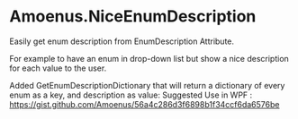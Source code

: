 # Amoenus.NiceEnumDescription
Easily get enum description from EnumDescription Attribute. 

For example to have an enum in drop-down list but show a nice description for each value to the user.

Added GetEnumDescriptionDictionary that will return a dictionary of every enum as a key, and description as value:
      Suggested Use in WPF : https://gist.github.com/Amoenus/56a4c286d3f6898b1f34ccf6da6576be
